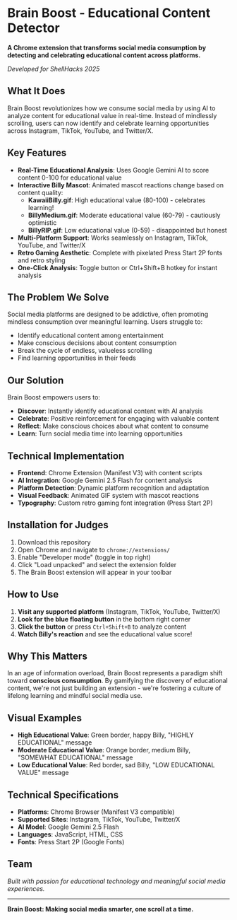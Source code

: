 # Brain Boost - Educational Content Detector

**A Chrome extension that transforms social media consumption by detecting and celebrating educational content across platforms.**

*Developed for ShellHacks 2025*

## What It Does

Brain Boost revolutionizes how we consume social media by using AI to analyze content for educational value in real-time. Instead of mindlessly scrolling, users can now identify and celebrate learning opportunities across Instagram, TikTok, YouTube, and Twitter/X.

## Key Features

- **Real-Time Educational Analysis**: Uses Google Gemini AI to score content 0-100 for educational value
- **Interactive Billy Mascot**: Animated mascot reactions change based on content quality:
  - **KawaiiBilly.gif**: High educational value (80-100) - celebrates learning!
  - **BillyMedium.gif**: Moderate educational value (60-79) - cautiously optimistic
  - **BillyRIP.gif**: Low educational value (0-59) - disappointed but honest
- **Multi-Platform Support**: Works seamlessly on Instagram, TikTok, YouTube, and Twitter/X
- **Retro Gaming Aesthetic**: Complete with pixelated Press Start 2P fonts and retro styling
- **One-Click Analysis**: Toggle button or Ctrl+Shift+B hotkey for instant analysis

## The Problem We Solve

Social media platforms are designed to be addictive, often promoting mindless consumption over meaningful learning. Users struggle to:
- Identify educational content among entertainment
- Make conscious decisions about content consumption
- Break the cycle of endless, valueless scrolling
- Find learning opportunities in their feeds

## Our Solution

Brain Boost empowers users to:
- **Discover**: Instantly identify educational content with AI analysis
- **Celebrate**: Positive reinforcement for engaging with valuable content
- **Reflect**: Make conscious choices about what content to consume
- **Learn**: Turn social media time into learning opportunities

## Technical Implementation

- **Frontend**: Chrome Extension (Manifest V3) with content scripts
- **AI Integration**: Google Gemini 2.5 Flash for content analysis
- **Platform Detection**: Dynamic platform recognition and adaptation
- **Visual Feedback**: Animated GIF system with mascot reactions
- **Typography**: Custom retro gaming font integration (Press Start 2P)

## Installation for Judges

1. Download this repository
2. Open Chrome and navigate to `chrome://extensions/`
3. Enable "Developer mode" (toggle in top right)
4. Click "Load unpacked" and select the extension folder
5. The Brain Boost extension will appear in your toolbar

## How to Use

1. **Visit any supported platform** (Instagram, TikTok, YouTube, Twitter/X)
2. **Look for the blue floating button** in the bottom right corner
3. **Click the button** or press `Ctrl+Shift+B` to analyze content
4. **Watch Billy's reaction** and see the educational value score!

## Why This Matters

In an age of information overload, Brain Boost represents a paradigm shift toward **conscious consumption**. By gamifying the discovery of educational content, we're not just building an extension - we're fostering a culture of lifelong learning and mindful social media use.

## Visual Examples

- **High Educational Value**: Green border, happy Billy, "HIGHLY EDUCATIONAL" message
- **Moderate Educational Value**: Orange border, medium Billy, "SOMEWHAT EDUCATIONAL" message
- **Low Educational Value**: Red border, sad Billy, "LOW EDUCATIONAL VALUE" message

## Technical Specifications

- **Platforms**: Chrome Browser (Manifest V3 compatible)
- **Supported Sites**: Instagram, TikTok, YouTube, Twitter/X
- **AI Model**: Google Gemini 2.5 Flash
- **Languages**: JavaScript, HTML, CSS
- **Fonts**: Press Start 2P (Google Fonts)

## Team

*Built with passion for educational technology and meaningful social media experiences.*

---

**Brain Boost: Making social media smarter, one scroll at a time.**